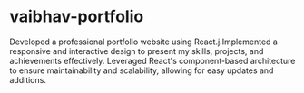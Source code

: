 # vaibhav-portfolio
Developed a professional portfolio website using React.j.Implemented a responsive and interactive design to present my skills, projects, and achievements effectively. Leveraged React's component-based architecture to ensure maintainability and scalability, allowing for easy updates and additions.
